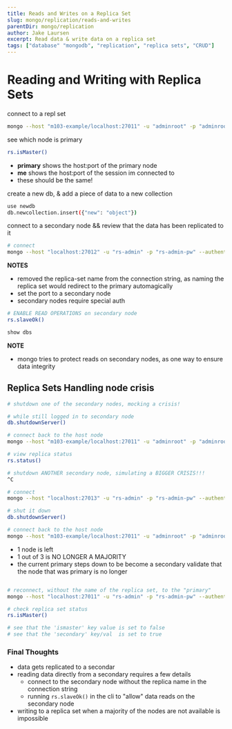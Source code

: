 ```yaml
---
title: Reads and Writes on a Replica Set
slug: mongo/replication/reads-and-writes
parentDir: mongo/replication
author: Jake Laursen
excerpt: Read data & write data on a replica set
tags: ["database" "mongodb", "replication", "replica sets", "CRUD"]
---
```


# Reading and Writing with Replica Sets

connect to a repl set

```bash
mongo --host "m103-example/localhost:27011" -u "adminroot" -p "adminrootpw" --authenticationDatabase "admin"
```

see which node is primary

```bash
rs.isMaster()
```

- **primary** shows the host:port of the primary node
- **me** shows the host:port of the session im connected to
- these should be the same!

create a new db, & add a piece of data to a new collection

```bash
use newdb
db.newcollection.insert({"new": "object"})
```

connect to a secondary node && review that the data has been replicated to it

```bash
# connect
mongo --host "localhost:27012" -u "rs-admin" -p "rs-admin-pw" --authenticationDatabase "admin"
```

**NOTES**

- removed the replica-set name from the connection string, as naming the replica set would redirect to the primary automagically
- set the port to a secondary node
- secondary nodes require special auth

```bash
# ENABLE READ OPERATIONS on secondary node
rs.slaveOk()

show dbs

```

**NOTE**

- mongo tries to protect reads on secondary nodes, as one way to ensure data integrity

## Replica Sets Handling node crisis

```bash
# shutdown one of the secondary nodes, mocking a crisis!

# while still logged in to secondary node
db.shutdownServer()

# connect back to the host node
mongo --host "m103-example/localhost:27011" -u "adminroot" -p "adminrootpw" --authenticationDatabase "admin"

# view replica status
rs.status()

# shutdown ANOTHER secondary node, simulating a BIGGER CRISIS!!!
^C

# connect
mongo --host "localhost:27013" -u "rs-admin" -p "rs-admin-pw" --authenticationDatabase "admin"

# shut it down
db.shutdownServer()

# connect back to the host node
mongo --host "m103-example/localhost:27011" -u "adminroot" -p "adminrootpw" --authenticationDatabase "admin"
```

- 1 node is left
- 1 out of 3 is NO LONGER A MAJORITY
- the current primary steps down to be become a secondary
  validate that the node that was primary is no longer

```bash

# reconnect, without the name of the replica set, to the "primary"
mongo --host "localhost:27011" -u "rs-admin" -p "rs-admin-pw" --authenticationDatabase "admin"

# check replica set status
rs.isMaster()

# see that the 'ismaster' key value is set to false
# see that the 'secondary' key/val  is set to true
```

### Final Thoughts

- data gets replicated to a secondar
- reading data directly from a secondary requires a few details
  - connect to the secondary node without the replica name in the connection string
  - running `rs.slaveOk()` in the cli to "allow" data reads on the secondary node
- writing to a replica set when a majority of the nodes are not available is impossible
